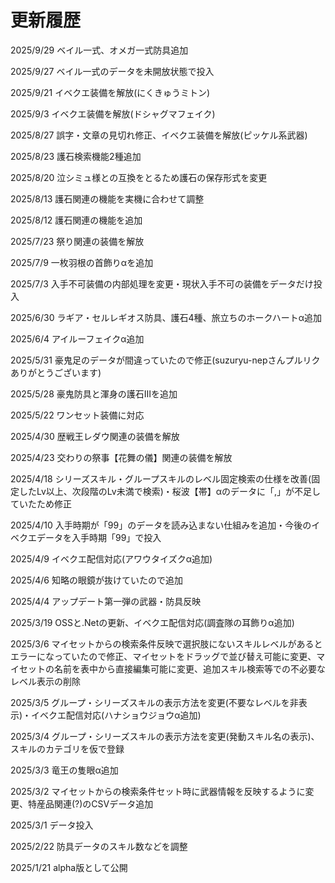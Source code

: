 # 更新履歴

2025/9/29 ベイル一式、オメガ一式防具追加

2025/9/27 ベイル一式のデータを未開放状態で投入

2025/9/21 イベクエ装備を解放(にくきゅうミトン)

2025/9/3 イベクエ装備を解放(ドシャグマフェイク)

2025/8/27 誤字・文章の見切れ修正、イベクエ装備を解放(ピッケル系武器)

2025/8/23 護石検索機能2種追加

2025/8/20 泣シミュ様との互換をとるため護石の保存形式を変更

2025/8/13 護石関連の機能を実機に合わせて調整

2025/8/12 護石関連の機能を追加

2025/7/23 祭り関連の装備を解放

2025/7/9 一枚羽根の首飾りαを追加

2025/7/3 入手不可装備の内部処理を変更・現状入手不可の装備をデータだけ投入

2025/6/30 ラギア・セルレギオス防具、護石4種、旅立ちのホークハートα追加

2025/6/4 アイルーフェイクα追加

2025/5/31 豪鬼足のデータが間違っていたので修正(suzuryu-nepさんプルリクありがとうございます)

2025/5/28 豪鬼防具と渾身の護石Ⅲを追加

2025/5/22 ワンセット装備に対応

2025/4/30 歴戦王レダウ関連の装備を解放

2025/4/23 交わりの祭事【花舞の儀】関連の装備を解放

2025/4/18 シリーズスキル・グループスキルのレベル固定検索の仕様を改善(固定したLv以上、次段階のLv未満で検索)・桜波【帯】αのデータに「,」が不足していたため修正

2025/4/10 入手時期が「99」のデータを読み込まない仕組みを追加・今後のイベクエデータを入手時期「99」で投入

2025/4/9 イベクエ配信対応(アワウタイズクα追加)

2025/4/6 知略の眼鏡が抜けていたので追加

2025/4/4 アップデート第一弾の武器・防具反映

2025/3/19 OSSと.Netの更新、イベクエ配信対応(調査隊の耳飾りα追加)

2025/3/6 マイセットからの検索条件反映で選択肢にないスキルレベルがあるとエラーになっていたので修正、マイセットをドラッグで並び替え可能に変更、マイセットの名前を表中から直接編集可能に変更、追加スキル検索等での不必要なレベル表示の削除

2025/3/5 グループ・シリーズスキルの表示方法を変更(不要なレベルを非表示)・イベクエ配信対応(ハナショウジョウα追加)

2025/3/4 グループ・シリーズスキルの表示方法を変更(発動スキル名の表示)、スキルのカテゴリを仮で登録

2025/3/3 竜王の隻眼α追加

2025/3/2 マイセットからの検索条件セット時に武器情報を反映するように変更、特産品関連(?)のCSVデータ追加

2025/3/1 データ投入

2025/2/22 防具データのスキル数などを調整

2025/1/21 alpha版として公開
